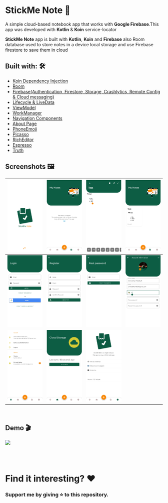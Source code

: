 # StickMe Note 📝
A simple cloud-based notebook app that works with **Google Firebase**.This app was developed with **Kotlin** & **Koin** service-locator

**StickMe Note** app is built with **Kotlin**, **Koin** and **Firebase** also Room database used to store notes in a device local storage and use Firebase firestore to save them in cloud

## Built with: 🛠

 - [Koin Dependency Injection](https://github.com/InsertKoinIO/koin)
 - [Room](https://developer.android.com/jetpack/androidx/releases/room)
 - [Firebase(Authentication, Firestore, Storage, Crashlytics, Remote Config & Cloud messaging)](https://firebase.google.com/docs)
 - [Lifecycle & LiveData](https://developer.android.com/topic/libraries/architecture/livedata)
 - [ViewModel](https://developer.android.com/topic/libraries/architecture/viewmodel)
 - [WorkManager](https://developer.android.com/topic/libraries/architecture/workmanager)
 - [Navigation Components](https://developer.android.com/guide/navigation)
 - [About Page](https://github.com/medyo/android-about-page)
 - [PhoneEmoji](https://github.com/tfcporciuncula/phonemoji)
 - [Picasso](https://github.com/square/picasso)
 - [RichEditor](https://github.com/wasabeef/richeditor-android)
 - [Espresso](https://developer.android.com/training/testing/espresso)
 - [Truth](https://truth.dev/)

## Screenshots 🖼
| ![](img/1.jpg) | ![](img/2.jpg) | ![](img/3.jpg) | ![](img/4.jpg)
|--|--|--|--|
| ![](img/5.jpg) | ![](img/6.jpg) | ![](img/7.jpg) | ![](img/8.jpg)
| ![](img/9.jpg) | ![](img/10.jpg) | ![](img/11.jpg)

<br>

## Demo 🎬
![](img/demo.gif)

<br><br>
# Find it interesting? ❤️
###  Support me by giving ⭐ to this repository.
